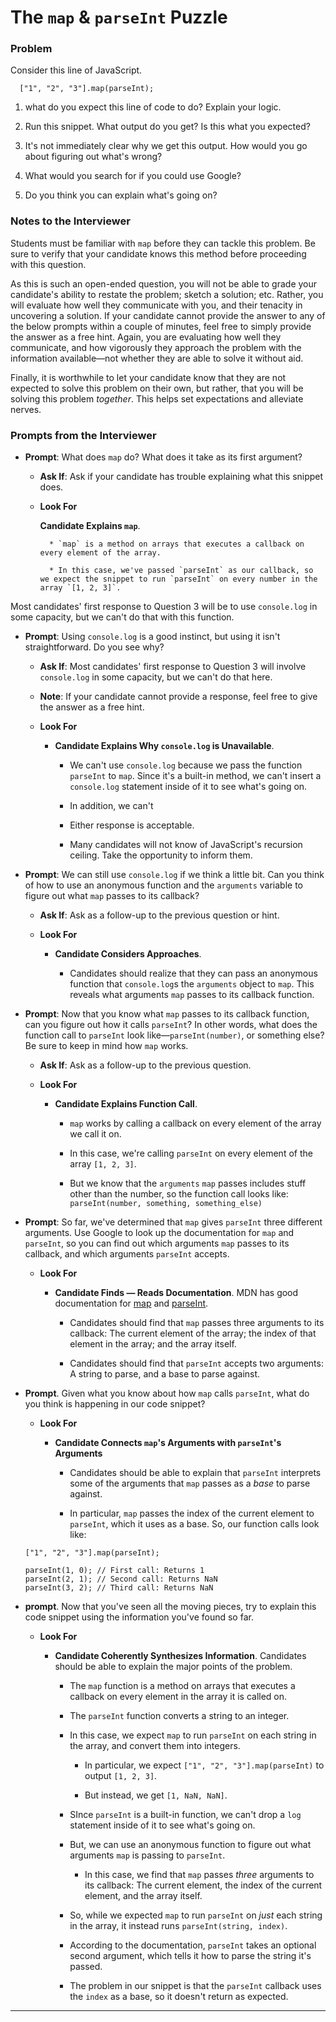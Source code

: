 # The `map` & `parseInt` Puzzle

### Problem

Consider this line of JavaScript.

```
  ["1", "2", "3"].map(parseInt);
```

1. what do you expect this line of code to do? Explain your logic.

2. Run this snippet. What output do you get? Is this what you expected?

3. It's not immediately clear why we get this output. How would you go about figuring out what's wrong?

4. What would you search for if you could use Google?

5. Do you think you can explain what's going on?

### Notes to the Interviewer

Students must be familiar with `map` before they  can tackle this problem. Be sure to verify that your candidate knows this method before proceeding with this question.

As this is such an open-ended question, you will not be able to grade your candidate's ability to restate the problem; sketch a solution; etc. Rather, you will evaluate how well they communicate with you, and their tenacity in uncovering a solution. If your candidate cannot provide the answer to any of the below prompts within a couple of minutes, feel free to simply provide the answer as a free hint. Again, you are evaluating how well they communicate, and how vigorously they approach the problem with the information available—not whether they are able to solve it without aid.

Finally, it is worthwhile to let your candidate know that they are not expected to solve this problem on their own, but rather, that you will be solving this problem _together_. This helps set expectations and alleviate nerves.

### Prompts from the Interviewer

* **Prompt**: What does `map` do? What does it take as its first argument?

  * **Ask If**: Ask if your candidate has trouble explaining what this snippet does.

  * **Look For**

      **Candidate Explains `map`**.

    ```
      * `map` is a method on arrays that executes a callback on every element of the array.

      * In this case, we've passed `parseInt` as our callback, so we expect the snippet to run `parseInt` on every number in the array `[1, 2, 3]`.
    ```

Most candidates' first response to Question 3 will be to use `console.log` in some capacity, but we can't do that with this function.

* **Prompt**: Using `console.log` is a good instinct, but using it isn't straightforward. Do you see why?

  * **Ask If**: Most candidates' first response to Question 3 will involve `console.log` in some capacity, but we can't do that here.

  * **Note**: If your candidate cannot provide a response, feel free to give the answer as a free hint.

  * **Look For**

    * **Candidate Explains Why `console.log` is Unavailable**.

      * We can't use `console.log` because we pass the function `parseInt` to `map`. Since it's a built-in method, we can't insert a `console.log` statement inside of it to see what's going on.

      * In addition, we can't

      * Either response is acceptable.

      * Many candidates will not know of JavaScript's recursion ceiling. Take the opportunity to inform them.

* **Prompt**: We can still use `console.log` if we think a little bit. Can you think of how to use an anonymous function and the `arguments` variable to figure out what `map` passes to its callback?

  * **Ask If**: Ask as a follow-up to the previous question or hint.

  * **Look For**

    * **Candidate Considers Approaches**.

      * Candidates should realize that they can pass an anonymous function that `console.log`s the `arguments` object to `map`. This reveals what arguments `map` passes to its callback function.

* **Prompt**: Now that you know what `map` passes to its callback function, can you figure out how it calls `parseInt`? In other words, what does the function call to `parseInt` look like—`parseInt(number)`, or something else? Be sure to keep in mind how `map` works.

  * **Ask If**: Ask as a follow-up to the previous question.

  * **Look For**

    * **Candidate Explains Function Call**.

      * `map` works by calling a callback on every element of the array we call it on.

      * In this case, we're calling `parseInt` on every element of the array `[1, 2, 3]`.

      * But we know that the `arguments` `map` passes includes stuff other than the number, so the function call looks like: `parseInt(number, something, something_else)`

* **Prompt**: So far, we've determined that `map` gives `parseInt` three different arguments. Use Google to look up the documentation for `map` and `parseInt`, so you can find out which arguments `map` passes to its callback, and which arguments `parseInt` accepts.

  * **Look For**

    * **Candidate Finds — Reads Documentation**. MDN has good documentation for [map](https://developer.mozilla.org/en-US/docs/Web/JavaScript/Reference/Global_Objects/Array/map?v=example) and [parseInt](https://developer.mozilla.org/en-US/docs/Web/JavaScript/Reference/Global_Objects/parseInt).

      * Candidates should find that `map` passes three arguments to its callback: The current element of the array; the index of that element in the array; and the array itself.

      * Candidates should find that `parseInt` accepts two arguments: A string to parse, and a base to parse against.

* **Prompt**. Given what you know about how `map` calls `parseInt`, what do you think is happening in our code snippet?

  * **Look For**

    * **Candidate Connects `map`'s Arguments with `parseInt`'s Arguments**

      * Candidates should be able to explain that `parseInt` interprets some of the arguments that `map` passes as a _base_ to parse against.

      * In particular, `map` passes the index of the current element to `parseInt`, which it uses as a base. So, our function calls look like:

  ```
  ["1", "2", "3"].map(parseInt);

  parseInt(1, 0); // First call: Returns 1
  parseInt(2, 1); // Second call: Returns NaN
  parseInt(3, 2); // Third call: Returns NaN
  ```

* **prompt**. Now that you've seen all the moving pieces, try to explain this code snippet using the information you've found so far.

  * **Look For**

    * **Candidate Coherently Synthesizes Information**. Candidates should be able to explain the major points of the problem.

      * The `map` function is a method on arrays that executes a callback on every element in the array it is called on.

      * The `parseInt` function converts a string to an integer.

      * In this case, we expect `map` to run `parseInt` on each string in the array, and convert them into integers.

        * In particular, we expect `["1", "2", "3"].map(parseInt)` to output `[1, 2, 3]`.

        * But instead, we get `[1, NaN, NaN]`.

      * SInce `parseInt` is a built-in function, we can't drop a `log` statement inside of it to see what's going on.

      * But, we can use an anonymous function to figure out what arguments `map` is passing to `parseInt`.

        * In this case, we find that `map` passes _three_ arguments to its callback: The current element, the index of the current element, and the array itself.

      * So, while we expected `map` to run `parseInt` on _just_ each string in the array, it instead runs `parseInt(string, index)`.

      * According to the documentation, `parseInt` takes an optional second argument, which tells it how to parse the string it's passed.

      * The problem in our snippet is that the `parseInt` callback uses the `index` as a base, so it doesn't return as expected.

- - -
